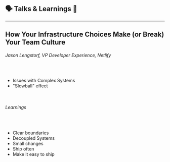 <!-- section-title: Talks & Learnings -->

##  🗣 Talks & Learnings 🧠 

---

## How Your Infrastructure Choices Make (or Break) Your Team Culture

###### _Jason Lengstorf, VP Developer Experience, Netlify_

<div>
    <br />
    <ul> 
        <li>
        <h7> Issues with Complex Systems </h7>
        </li>
        <li>
        <h7> "Slowball" effect </h7>
        </li>
    </ul>
    <br />
    <h6> Learnings </h6>
    <br />
    <ul> 
        <li>
        <h7> Clear boundaries </h7>
        </li>
        <li>
        <h7> Decoupled Systems </h7>
        </li>
        <li>
        <h7> Small changes </h7>
        </li>
        <li>
        <h7> Ship often </h7>
        </li>
        <li>
        <h7> Make it easy to ship </h7>
        </li>
    </ul>
    <br />
</div>
<br />